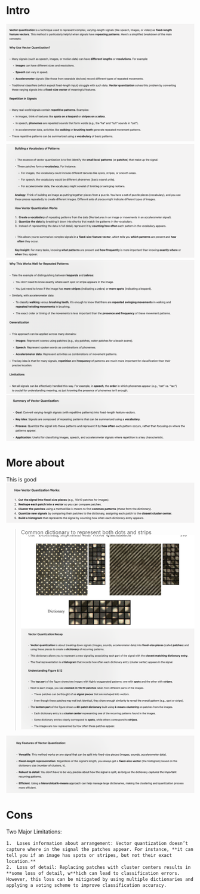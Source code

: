 # Intro
![alt text](image-28.png)
![alt text](image-29.png)
![alt text](image-30.png)
![alt text](image-31.png)

# More about 

This is good
![alt text](image-32.png)

> Common dictionary to represent both dots and strips
> ![alt text](image-33.png)
> ![alt text](image-34.png)

![alt text](image-35.png)

# Cons
Two Major Limitations:

	1.	Loses information about arrangement: Vector quantization doesn’t capture where in the signal the patches appear. For instance, **it can tell you if an image has spots or stripes, but not their exact location.**
	2.	Loss of detail: Replacing patches with cluster centers results in **some loss of detail, w**hich can lead to classification errors. However, this loss can be mitigated by using multiple dictionaries and applying a voting scheme to improve classification accuracy.